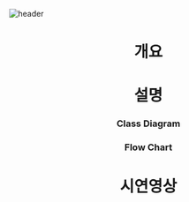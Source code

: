 ![header](https://capsule-render.vercel.app/api?type=shark&color=auto&height=250&section=header&text=Monster%20Game&fontSize=90)
<div align=center>
<h1>개요</h1>
<h1>설명</h1>
<h3>Class Diagram</h3>
<h3>Flow Chart</h3>
<h1>시연영상</h1>
</div>
